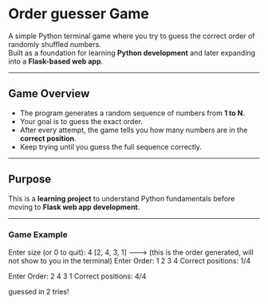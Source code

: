 # Order guesser Game 

A simple Python terminal game where you try to guess the correct order of randomly shuffled numbers.  
Built as a foundation for learning **Python development** and later expanding into a **Flask-based web app**.

---

##  Game Overview
- The program generates a random sequence of numbers from **1 to N**.  
- Your goal is to guess the exact order.  
- After every attempt, the game tells you how many numbers are in the **correct position**.  
- Keep trying until you guess the full sequence correctly.

---

##  Purpose
This is a **learning project** to understand Python fundamentals before moving to **Flask web app development**.

---

### Game Example
Enter size (or 0 to quit): 4
[2, 4, 3, 1] ---> (this is the order generated, will not show to you in the terminal)
Enter Order: 1 2 3 4
Correct positions: 1/4

Enter Order: 2 4 3 1
Correct positions: 4/4

guessed in 2 tries!
<GAME-WON>
<CONGRATULATIONS>


